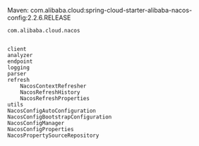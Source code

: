 Maven: com.alibaba.cloud:spring-cloud-starter-alibaba-nacos-config:2.2.6.RELEASE

```
com.alibaba.cloud.nacos


client
analyzer
endpoint
logging
parser
refresh
    NacosContextRefresher
    NacosRefreshHistory
    NacosRefreshProperties
utils
NacosConfigAutoConfiguration
NacosConfigBootstrapConfiguration
NacosConfigManager
NacosConfigProperties
NacosPropertySourceRepository   
```